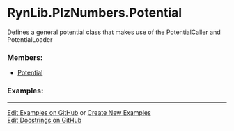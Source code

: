 # <a id="RynLib.PlzNumbers.Potential">RynLib.PlzNumbers.Potential</a>
    
Defines a general potential class that makes use of the PotentialCaller and PotentialLoader

### Members:

  - [Potential](Potential/Potential.md)

### Examples:



___

[Edit Examples on GitHub](https://github.com/McCoyGroup/References/edit/gh-pages/Documentation/examples/RynLib/PlzNumbers/Potential.md) or 
[Create New Examples](https://github.com/McCoyGroup/References/new/gh-pages/?filename=Documentation/examples/RynLib/PlzNumbers/Potential.md) <br/>
[Edit Docstrings on GitHub](https://github.com/McCoyGroup/RynLib/edit/master/PlzNumbers/Potential/__init__.py?message=Update%20Docs)